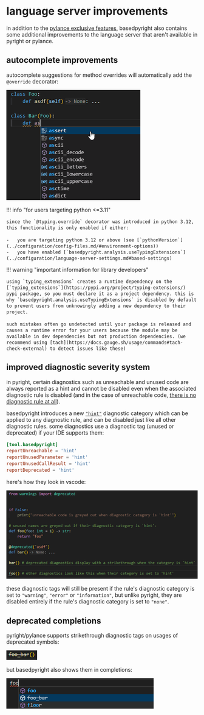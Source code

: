 # language server improvements

in addition to the [pylance exclusive features](./pylance-features.md), basedpyright also contains some additional improvements to the language server that aren't available in pyright or pylance.

## autocomplete improvements

autocomplete suggestions for method overrides will automatically add the `@override` decorator:

![](./override-decorator-completions.gif)

!!! info "for users targeting python <=3.11"

    since the `@typing.override` decorator was introduced in python 3.12, this functionality is only enabled if either:

    -   you are targeting python 3.12 or above (see [`pythonVersion`](../configuration/config-files.md/#environment-options))
    -   you have enabled [`basedpyright.analysis.useTypingExtensions`](../configuration/language-server-settings.md#based-settings)

!!! warning "important information for library developers"

    using `typing_extensions` creates a runtime dependency on the [`typing_extensions`](https://pypi.org/project/typing-extensions/) pypi package, so you must declare it as a project dependency. this is why `basedpyright.analysis.useTypingExtensions` is disabled by default to prevent users from unknowingly adding a new dependency to their project.

    such mistakes often go undetected until your package is released and causes a runtime error for your users because the module may be available in dev dependencies but not production dependencies. (we recommend using [tach](https://docs.gauge.sh/usage/commands#tach-check-external) to detect issues like these)

## improved diagnostic severity system

in pyright, certain diagnostics such as unreachable and unused code are always reported as a hint and cannot be disabled even when the associated diagnostic rule is disabled (and in the case of unreachable code, [there is no diagnostic rule at all](./new-diagnostic-rules.md#reportunreachable)).

basedpyright introduces a new [`"hint"`](../configuration/config-files.md#diagnostic-categories) diagnostic category which can be applied to any diagnostic rule, and can be disabled just like all other diagnostic rules. some diagnostics use a diagnostic tag (unused or deprecated) if your IDE supports them:

```toml title="pyproject.toml"
[tool.basedpyright]
reportUnreachable = 'hint'
reportUnusedParameter = 'hint'
reportUnusedCallResult = 'hint'
reportDeprecated = 'hint'
```

here's how they look in vscode:

![](diagnostic-tags.png)

these diagnostic tags will still be present if the rule's diagnostic category is set to `"warning"`, `"error"` or `"information"`, but unlike pyright, they are disabled entirely if the rule's diagnostic category is set to `"none"`.

## deprecated completions

pyright/pylance supports strikethrough diagnostic tags on usages of deprecated symbols:

![](deprecated-diagnostic-tag.png)

but basedpyright also shows them in completions:

![](deprecated-completion.png)

